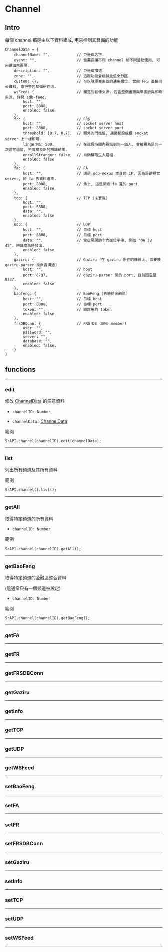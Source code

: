 # Channel

## Intro

每個 channel 都是由以下資料組成, 用來控制其具備的功能

```
ChannelData = {
    channelName: "",            // 只是個名字.
    event: "",                  // 當需要讓不同 channel 給不同活動使用, 可用這個來區隔.
    description: "",            // 只是個描述.
    zone: "",                   // 追蹤功能會根據此值來分區.
    custom: {},                 // 可以隨便塞東西的通用欄位. 當向 FRS 直接同步資料, 會把整包都備份在這.
    wsFeed: {                   // 頻道的影像來源. 包含整個畫面與單張臉與即時串流. 詳見 sdb-feed.
        host: "",
        port: 8888,
        enabled: false
    },
    fr: {                       // FRS
        host: "",               // socket server host
        port: 8888,             // socket server port
        threshold: [0.7, 0.7],  // 額外的門檻值, 通常都設成跟 socket server 上一樣即可.
        lingerMS: 500,          // 在這段時間內辨識到同一個人, 會被視為是同一次還在逗留, 不會觸發新的辨識結果.
        enrollStranger: false,  // 自動幫陌生人建檔. 
        enabled: false
    },
    fa: {                       // FA
        host: "",               // 這是 sdb-nexus 本身的 IP, 因為是這裡當 server, 給 fa 丟資料進來.
        port: 8888,             // 承上, 這是開給 fa 連的 port.
        enabled: false
    },
    tcp: {                      // TCP (未實裝)
        host: "",
        port: 8888,
        data: "",
        enabled: false
    },
    udp: {                      // UDP 
        host: "",               // 目標 host
        port: 8888,             // 目標 port
        data: "",               // 空白隔開的十六進位字串, 例如 "0A 3B 45". 辨識成功時發出.
        enabled: false
    },
    gaziru: {                   // Gaziru (在 gaziru 所在的機器上, 需要裝 gaziru-parser 來負責溝通)
        host: "",               // host
        port: 8787,             // gaziru-parser 開的 port, 目前固定是 8787.
        enabled: false
    },
    baofeng: {                  // BaoFeng (丟臉給金融區)
        host: "",               // 目標 host
        port: 8888,             // 目標 port
        token: "",              // 驗證用的 token
        enabled: false
    },
    frsDBConn: {                // FRS DB (同步 member)
        user: "",               
        password: "",
        server: "",
        database: "",
        enabled: false,
    }
}
```



## functions

---

### edit

修改 [ChannelData](https://github.com/Org08/sdb-nexus/blob/master/docs/API/SrAPI/channel.md#intro) 的任意資料

- `channelID: Number`

- `channelData:` [ChannelData](https://github.com/Org08/sdb-nexus/blob/master/docs/API/SrAPI/channel.md#intro)

範例

```
SrAPI.channel(channelID).edit(channelData);
```

---

### list

列出所有頻道及其所有資料

範例

```
SrAPI.channel().list();
```

---

### getAll

取得特定頻道的所有資料

- `channelID: Number`

範例

```
SrAPI.channel(channelID).getAll();
```

---

### getBaoFeng

取得特定頻道的金融區整合資料

(這通常只有一個頻道被設定)

- `channelID: Number`

範例

```
SrAPI.channel(channelID).getBaoFeng();
```

---

### getFA

---

### getFR

---

### getFRSDBConn

---

### getGaziru

---

### getInfo

---

### getTCP

---

### getUDP

---

### getWSFeed

---

### setBaoFeng

---

### setFA

---

### setFR

---

### setFRSDBConn

---

### setGaziru

---

### setInfo

---

### setTCP

---

### setUDP

---

### setWSFeed

---
